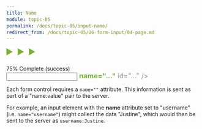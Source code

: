 ```yaml
---
title: Name
module: topic-05
permalink: /docs/topic-05/input-name/
redirect_from: /docs/topic-05/06-form-input/04-page.md
---
```


<img src="./../../../img/arrow-divider.svg" style="width: 75px; border: none; margin: 0px 0 20px 0" />


<div class="panel panel-success">
  <div class="progress" style="margin-bottom: 0; border-bottom-left-radius: 0; border-bottom-right-radius: 0;">
    <div class="progress-bar progress-bar-success progress-bar-striped" role="progressbar" aria-valuenow="75" aria-valuemin="0" aria-valuemax="100" style="width: 75%">
      <span class="sr-only">75% Complete (success)</span>
    </div>
  </div>
  <div class="panel-body">
    <p style="font-size: large; margin: 0;"><span style="color: #999"><input type="..."</span> <span style="color: #79AF33; font-weight: bold;">name="..."</span> <span style="color: #999">id="..." /></span></p>
  </div>
</div>


Each form control requires a `name=""` attribute. This information is sent as part of a "name:value" pair to the server.

For example, an input element with the **name** attribute set to "username" (i.e. `name="username"`) might collect the data "Justine", which would then be sent to the server as `username:Justine`.
